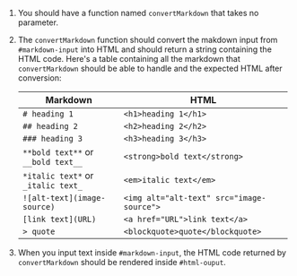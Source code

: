 1. You should have a function named `convertMarkdown` that takes no parameter.
1. The `convertMarkdown` function should convert the makdown input from `#markdown-input` into HTML and should return a string containing the HTML code.
Here's a table containing all the markdown that `convertMarkdown` should be able to handle and the expected HTML after conversion:

    | Markdown | HTML |
    |----------|------|
    | `# heading 1` | `<h1>heading 1</h1>` |
    | `## heading 2` | `<h2>heading 2</h2>` |
    | `### heading 3` | `<h3>heading 3</h3>` |
    | `**bold text**` or `__bold text__` | `<strong>bold text</strong>` |
    | `*italic text*` or `_italic text_` | `<em>italic text</em>` |
    | `![alt-text](image-source)` | `<img alt="alt-text" src="image-source">` |
    | `[link text](URL)` | `<a href="URL">link text</a>` |
    | `> quote` | `<blockquote>quote</blockquote>` |

1. When you input text inside `#markdown-input`, the HTML code returned by `convertMarkdown` should be rendered inside `#html-ouput`.